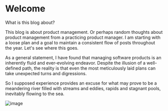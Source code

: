 ---
---

# Welcome

What is this blog about?

This blog is about product management.  Or perhaps random thoughts about product management from a practicing product manager.  I am starting with a loose plan and a goal to maintain a consistent flow of posts throughout the year.  Let's see where this goes. 

As a general statement, I have found that managing software products is an inherently fluid and ever-evolving endeavor. Despite the illusion of a well-defined path, the reality is that even the most meticulously laid plans can take unexpected turns and digressions.

So I supposed experience provides an excuse for what may prove to be a meandering river filled with streams and eddies, rapids and stagnant pools, inevitably flowing to the sea.

![image](https://github.com/joseph-murray-az/joseph-murray-az/assets/155856782/8b69c5f9-6dcd-47b9-94a1-db684fe2e78d)
